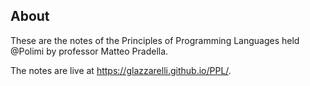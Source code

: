 ## About

These are the notes of the Principles of Programming Languages held @Polimi by professor Matteo Pradella.

The notes are live at https://glazzarelli.github.io/PPL/.
